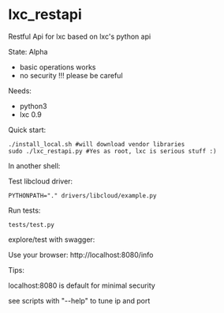 lxc_restapi
=======

Restful Api for lxc based on lxc's python api

State: Alpha
* basic operations works
* no security !!! please be careful

Needs:
* python3
* lxc 0.9
 
Quick start:

	./install_local.sh #will download vendor libraries
	sudo ./lxc_restapi.py #Yes as root, lxc is serious stuff :)

In another shell:

Test libcloud driver:

    PYTHONPATH="." drivers/libcloud/example.py

Run tests:

    tests/test.py

explore/test with swagger:

Use your browser: http://localhost:8080/info

Tips: 

localhost:8080 is default for minimal security

see scripts with "--help" to tune ip and port
